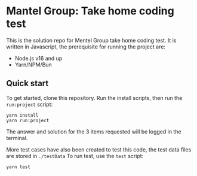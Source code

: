 
# Mantel Group: Take home coding test

This is the solution repo for Mentel Group take home coding test. It is written in Javascript, the prerequisite for running the project are:

- Node.js v16 and up
- Yarn/NPM/Bun

## Quick start

To get started, clone this repository. Run the install scripts, then run the `run:project` script:

```
yarn install
yarn run:project
```
The answer and solution for the 3 items requested will be logged in the terminal.

More test cases have also been created to test this code, the test data files are stored in `./testData` To run test, use the `test` script:
```
yarn test
```

